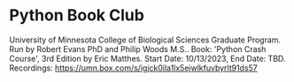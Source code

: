 # Python Book Club
University of Minnesota College of Biological Sciences Graduate Program.
Run by Robert Evans PhD and Philip Woods M.S..
Book: 'Python Crash Course', 3rd Edition by Eric Matthes.
Start Date: 10/13/2023, End Date: TBD.
Recordings: https://umn.box.com/s/igjck0ila1lx5ejwlkfuvbyrlt91ds57
